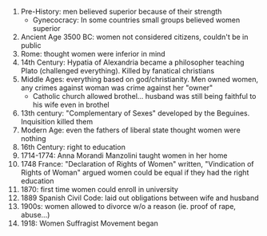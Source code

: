 1. Pre-History: men believed superior because of their strength
	- Gynecocracy: In some countries small groups believed women superior
2. Ancient Age 3500 BC: women not considered citizens, couldn't be in public
3. Rome: thought women were inferior in mind
4. 14th Century: Hypatia of Alexandria became a philosopher teaching Plato (challenged everything). Killed by fanatical christians
5. Middle Ages: everything based on god/christianity. Men owned women, any crimes against woman was crime against her "owner"
	- Catholic church allowed brothel... husband was still being faithful to his wife even in brothel
6. 13th century: "Complementary of Sexes" developed by the Beguines. Inquisition killed them
7. Modern Age: even the fathers of liberal state thought women were nothing
8. 16th Century: right to education
9. 1714-1774: Anna Morandi Manzolini taught women in her home
10. 1748 France: "Declaration of Rights of Women" written, "Vindication of Rights of Woman" argued women could be equal if they had the right education
11. 1870: first time women could enroll in university
12. 1889 Spanish Civil Code: laid out obligations between wife and husband
13. 1900s: women allowed to divorce w/o a reason (ie. proof of rape, abuse...)
14. 1918: Women Suffragist Movement began